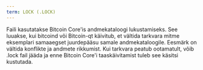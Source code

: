 ```yaml
---
term: LOCK (.LOCK)
---
```


Faili kasutatakse Bitcoin Core'is andmekataloogi lukustamiseks. See luuakse, kui bitcoind või Bitcoin-qt käivitub, et vältida tarkvara mitme eksemplari samaaegset juurdepääsu samale andmekataloogile. Eesmärk on vältida konflikte ja andmete rikkumist. Kui tarkvara peatub ootamatult, võib .lock fail jääda ja enne Bitcoin Core'i taaskäivitamist tuleb see käsitsi kustutada.